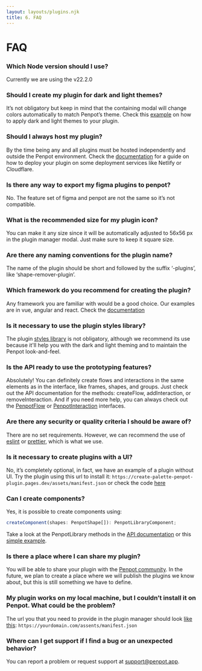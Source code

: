 ```yaml
---
layout: layouts/plugins.njk
title: 6. FAQ
---
```


# FAQ

### Which Node version should I use?

Currently we are using the v22.2.0

### Should I create my plugin for dark and light themes?

It’s not obligatory but keep in mind that the containing modal will change colors automatically to match Penpot’s theme. Check this <a target="_blank" href="https://github.com/penpot/penpot-plugins-samples/tree/main/theme">example</a> on how to apply dark and light themes to your plugin.

### Should I always host my plugin?

By the time being any and all plugins must be hosted independently and outside the Penpot environment. Check the <a target="_blank" href="/plugins/deployment/">documentation</a> for a guide on how to deploy your plugin on some deployment services like Netlify or Cloudflare.

### Is there any way to export my figma plugins to penpot?

No. The feature set of figma and penpot are not the same so it’s not compatible.

### What is the recommended size for my plugin icon?

You can make it any size since it will be automatically adjusted to 56x56 px in the plugin manager modal. Just make sure to keep it square size.

### Are there any naming conventions for the plugin name?

The name of the plugin should be short and followed by the suffix ‘-plugins’, like ‘shape-remover-plugin’.

### Which framework do you recommend for creating the plugin?

Any framework you are familiar with would be a good choice. Our examples are in vue, angular and react. Check the <a target="_blank" href="/plugins/create-a-plugin/">documentation</a>

### Is it necessary to use the plugin styles library?

The plugin <a target="_blank" href="https://www.npmjs.com/package/@penpot/plugin-styles">styles library</a> is not obligatory, although we recommend its use because it'll help you with the dark and light theming and to maintain the Penpot look-and-feel.

### Is the API ready to use the prototyping features?

Absolutely! You can definitely create flows and interactions in the same elements as in the interface, like frames, shapes, and groups. Just check out the API documentation for the methods: createFlow, addInteraction, or removeInteraction. And if you need more help, you can always check out the <a target="_blank" href="https://penpot-plugins-api-doc.pages.dev/interfaces/PenpotFlow">PenpotFlow</a> or <a target="_blank" href="https://penpot-plugins-api-doc.pages.dev/interfaces/PenpotInteraction">PenpotInteraction</a> interfaces.

### Are there any security or quality criteria I should be aware of?

There are no set requirements. However, we can recommend the use of <a target="_blank" href="https://typescript-eslint.io/">eslint</a> or <a target="_blank" href="https://prettier.io/">prettier</a>, which is what we use.

### Is it necessary to create plugins with a UI?

No, it’s completely optional, in fact, we have an example of a plugin without UI. Try the plugin using this url to install it: `https://create-palette-penpot-plugin.pages.dev/assets/manifest.json` or check the code <a target="_blank" href="https://github.com/penpot/penpot-plugins/tree/main/apps/create-palette-plugin">here</a>

### Can I create components?

Yes, it is possible to create components using:

```js
createComponent(shapes: PenpotShape[]): PenpotLibraryComponent;
```

Take a look at the PenpotLibrary methods in the <a target="_blank" href="https://penpot-plugins-api-doc.pages.dev/interfaces/PenpotLibrary">API documentation</a> or this <a target="_blank" href="https://github.com/penpot/penpot-plugins-samples/tree/main/components-library">simple example</a>.

### Is there a place where I can share my plugin?

You will be able to share your plugin with the <a target="_blank" href="https://community.penpot.app/">Penpot community</a>. In the future, we plan to create a place where we will publish the plugins we know about, but this is still something we have to define.

### My plugin works on my local machine, but I couldn’t install it on Penpot. What could be the problem?

The url you that you need to provide in the plugin manager should look <a target="_blank" href="/plugins/create-a-plugin/#2.6.-step-6.-configure-the-manifest-file">like this</a>: `https://yourdomain.com/assents/manifest.json`

### Where can I get support if I find a bug or an unexpected behavior?

You can report a problem or request support at <a href="mailto:support@penpot.app">support@penpot.app</a>.
